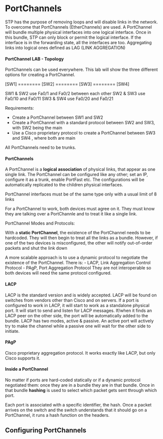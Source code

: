 # PortChannels

STP has the purpose of removing loops and will disable links in the network. To overcome that PortChannels (EtherChannels) are used. A PortChannel will bundle multiple physical interfaces into one logical interface. Once in this bundle, STP can only block or permit the logical interface. If the interface is in the forwarding state, all the interfaces are too. Aggregating links into logical ones defined as LAG (LINK AGGREGATION)

#### PortChannel LAB - Topology

PortChannels can be used everywhere. This lab will show the three different options for creating a PortChannel.

[SW1] ======== [SW2] ======== [SW3] ======== [SW4] 

SW1 & SW2 use Fa0/1 and Fa0/2 between each other
SW2 & SW3 use Fa0/10 and Fa0/11
SW3 & SW4 use Fa0/20 and Fa0/21

Requirements: 
 * Create a PortChannel between SW1 and SW2
 * Create a PortChannel with a standard protocol between SW2 and SW3, with SW2 being the main
 * Use a Cisco proprietary protocol to create a PortChannel between SW3 and SW4 , where both are main

All PortChannels need to be trunks.

#### PortChannels

A PortChannel is a **logical association** of physical links, that appear as one single link. The PortChannel can be configured like any other; set an IP, configure it as a trunk, enable PortFast etc. The configurations will be automatically replicated to the children physical interfaces.

PortChannel interfaces must be of the same type only with a usual limit of 8 links

For a PortChannel to work, both devices must agree on it. They must know they are talking over a PortChannle and to treat it like a single link. 

PortChannel Modes and Protocols:

With a **static PortChannel**, the existence of the PortChannel needs to be hardcoded. They will then begin to treat all the links as a bundle. However, if one of the two devices is misconfigured, the other will notify out-of-order packets and shut the link down

A more scalable approach is to use a dynamic protocol to negotiate the existence of the PortChannel. There is:
	- LACP, Link Aggregation Control Protocol
	- PAgP, Port Aggregation Protocol
They are not interoperable so both devices will need the same protocol configured.

#### LACP

LACP is the standard version and is widely accepted. LACP will be found on switches from vendors other than Cisco and on servers. If a port is configured to work in LACP, it will start to work as a standalone physical port. It will start to send and listen for LACP messages. If/when it finds an LACP peer on the other side, the port will be automatically added to the bundle. LACP has two modes, active & passive. An active port will actively try to make the channel while a passive one will wait for the other side to initiate.

#### PAgP

Cisco proprietary aggregation protocol. It works exactly like LACP, but only Cisco supports it. 

#### Inside a PortChannel

No matter if ports are hard-coded statically or if a dynamic protocol negotiated them: once they are in a bundle they are in that bundle. Once in that bundle **hashing** is used to select which packet gets sent through which port.

Each port is associated with a specific identifier, the hash. Once a packet arrives on the switch and the switch understands that it should go on a PortChannel, it runs a hash function on the headers.

## Configuring PortChannels


